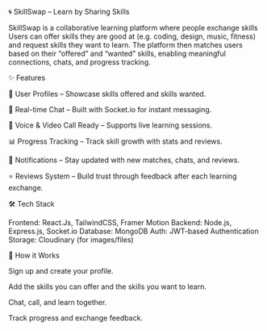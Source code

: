 🌀 SkillSwap – Learn by Sharing Skills
 
SkillSwap is a collaborative learning platform where people exchange skills 
Users can offer skills they are good at (e.g. coding, design, music, fitness) and request skills they want to learn.
The platform then matches users based on their “offered” and “wanted” skills, enabling meaningful connections, chats, and progress tracking.


✨ Features

👤 User Profiles – Showcase skills offered and skills wanted.


💬 Real-time Chat – Built with Socket.io for instant messaging.

🎥 Voice & Video Call Ready – Supports live learning sessions.

📊 Progress Tracking – Track skill growth with stats and reviews.

🔔 Notifications – Stay updated with new matches, chats, and reviews.

⭐ Reviews System – Build trust through feedback after each learning exchange.



🛠️ Tech Stack

Frontend: React.Js, TailwindCSS, Framer Motion
Backend: Node.js, Express.js, Socket.io
Database: MongoDB 
Auth: JWT-based Authentication
Storage: Cloudinary (for images/files)


🚀 How it Works

Sign up and create your profile.

Add the skills you can offer and the skills you want to learn.

Chat, call, and learn together.

Track progress and exchange feedback.
